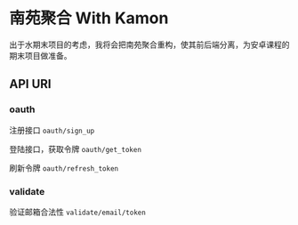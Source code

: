 # 南苑聚合 With Kamon
出于水期末项目的考虑，我将会把南苑聚合重构，使其前后端分离，为安卓课程的期末项目做准备。

## API URI
### oauth
注册接口 `oauth/sign_up`

登陆接口，获取令牌 `oauth/get_token`

刷新令牌 `oauth/refresh_token`

### validate
验证邮箱合法性 `validate/email/token`